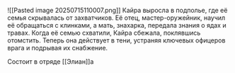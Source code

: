 ![[Pasted image 20250715110007.png]]
Кайра выросла в подполье, где её семья скрывалась от захватчиков. Её отец, мастер-оружейник, научил её обращаться с клинками, а мать, знахарка, передала знания о ядах и травах. Когда её семью схватили, Кайра сбежала, поклявшись отомстить. Теперь она действует в тени, устраняя ключевых офицеров врага и подрывая их снабжение.

Состоит в отряде [[Элиан]]а